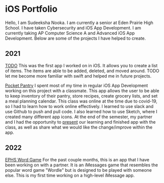 # iOS Portfolio
Hello, I am Sudeeksha Nooka. I am currently a senior at Eden Prairie High School. I have taken Cybersecurity and iOS App Development. I am currently taking AP Computer Science A and Advanced iOS App Development. Below are some of the projects I have helped to create. 

## 2021

[TODO](https://github.com/nsudeeksha/TODO) 
This was the first app I worked on in iOS. It allows you to create a list of items. The items are able to be added, deleted, and moved around. TODO let me become more familiar with swift and helped me in future projects. 

[Pocket Pantry](https://github.com/EPHS-iOS/GroceryTest)
I spent most of my time in regular iOS App Development working on this project with a classmate. This app allows the user to be able to keep inventory of their pantry, store recipes, create grocery lists, and set a meal planning calendar. This class was online at the time due to covid-19, so I had to learn how to work online effectively. I learned to use slack and use Github to push and pull code. I also learned how to use Sketch, where I created many different app icons. At the end of the semester, my partner and I had the opportunity to [present](https://docs.google.com/presentation/d/1nVmY10nGP_ObAj1-P91eLsXleMsBEFvc_LefuGG2nTY/edit#slide=id.p) our learning and finished app with the class, as well as share what we would like the change/improve within the app.

## 2022

[EPHS Word Game](https://github.com/90306479/MessagingApp)
For the past couple months, this is an app that I have been working on with a partner. It is an iMessages game that resembles the popular word game "Wordle" but is designed to be played with someone else. This is my first time working on a high-level iMessage app.
